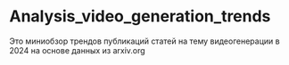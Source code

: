 # Analysis_video_generation_trends
Это миниобзор трендов публикаций статей на тему видеогенерации в 2024 на основе данных из arxiv.org
